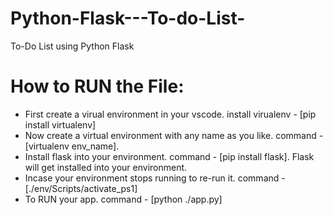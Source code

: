 # Python-Flask---To-do-List-
To-Do List using Python Flask 
# How to RUN the File:
* First create a virual environment in your vscode.
install virualenv - [pip install virtualenv]
* Now create a virtual environment with any name as you like.
command - [virtualenv env_name].
* Install flask into your environment.
command - [pip install flask].
Flask will get installed into your environment.
* Incase your environment stops running to re-run it.
command - [./env/Scripts/activate_ps1]
* To RUN your app.
command - [python ./app.py]
